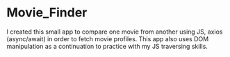 # Movie_Finder
I created this small app to compare one movie from another using JS, axios (async/await) in order to fetch movie profiles. This app also uses DOM manipulation as a continuation to 
practice with my JS traversing skills. 
